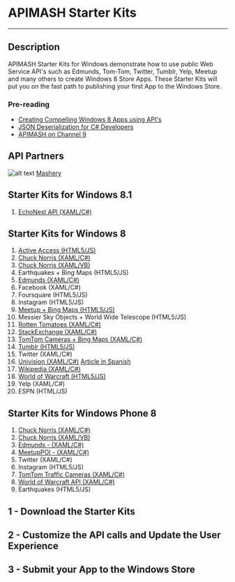 # APIMASH Starter Kits


----------


## Description
APIMASH Starter Kits for Windows demonstrate how to use public Web Service API's such as Edmunds, Tom-Tom, Twitter, Tumblr, Yelp, Meetup and many others to create Windows 8 Store Apps. These Starter Kits will put you on the fast path to publishing your first App to the Windows Store.

### Pre-reading

 - [Creating Compelling Windows 8 Apps  using API's][1]
 - [JSON Deserialization for C#  Developers][2]
 - [APIMASH on Channel 9][3]

## API Partners

![alt text][4]
[Mashery][5]

## Starter Kits for Windows 8.1

 1. [EchoNest API (XAML/C#)][23]

## Starter Kits for Windows 8

 1. [Active Access (HTML5/JS)][6]
 2. [Chuck Norris (XAML/C#)][7]
 3. [Chuck Norris (XAML/VB)][24]
 4. Earthquakes + Bing Maps (HTML5/JS)
 5. [Edmunds (XAML/C#)][8]
 6. Facebook (XAML/C#)
 7. Foursquare (HTML5/JS)
 8. Instagram (HTML5/JS)
 9. [Meetup + Bing Maps (HTML5/JS)][9]
 10. Messier Sky Objects + World Wide Telescope (HTML5/JS)
 11. [Rotten Tomatoes (XAML/C#)][10]
 12. [StackExchange (XAML/C#)][11]
 13. [TomTom Cameras + Bing Maps (XAML/C#)][12]
 14. [Tumblr (HTML5/JS)][13]
 15. Twitter (XAML/C#)
 16. [Univision (XAML/C#)][14]  [Article in Spanish][15]
 17. [Wikipedia (XAML/C#)][16]
 18. [World of Warcraft (HTML5/JS)][17]
 19. Yelp (XAML/C#)
 20. ESPN (HTML/JS)
 

## Starter Kits for Windows Phone 8

 1. [Chuck Norris (XAML/C#)][18]
 2. [Chuck Norris (XAML/VB)][25]
 3. [Edmunds - (XAML/C#)][19]
 4. [MeetupPOI - (XAML/C#)][20]
 5. Twitter (XAML/C#)
 6. Instagram (HTML5/JS)
 7. [TomTom Traffic Cameras (XAML/C#)][21]
 8. [World of Warcraft API (XAML/C#)][22]
 9. Earthquakes (HTML5/JS)


## 1 - Download the Starter Kits
   
## 2 - Customize the API calls and Update the User Experience
 
## 3 - Submit your App to the Windows Store


  [1]: http://theundocumentedapi.com/2013/05/28/apimash-using-apis-to-create-compelling-windows-apps/
  [2]: http://theundocumentedapi.com/2013/05/31/apimash-json-deserialization-for-c-developers/
  [3]: http://channel9.msdn.com/Niners/apimash
  [4]: https://raw.github.com/apimash/StarterKits/master/images/mashery_logo-small.png "Mashery"
  [5]: http://dev.mashery.com "Mashery Developer Page"
  [6]: http://marianaggaga.azurewebsites.net/?p=301
  [7]: http://theundocumentedapi.com/2013/06/06/apimash-chuck-norris-starter-kit/
  [8]: http://theundocumentedapi.com/2013/05/30/apimash-the-edmunds-starter-kit/
  [9]: http://devhammer.net/blog/windows-store-app-template-to-live-data-in-3-easy-steps#.Ua4St17D-Uk
  [10]: http://theundocumentedapi.com/2013/05/29/apimash-the-rotten-tomatoes-api-starter-kit/
  [11]: http://geekswithblogs.net/Mathoms/archive/2013/06/06/apimash-the-stackexchange-starter-kit.aspx
  [12]: http://blogs.msdn.com/b/jimoneil/archive/2013/05/30/build-a-windows-8-mashup-app-with-bing-maps.aspx
  [13]: http://thebitchwhocodes.com/2013/05/30/apimash-the-tumblr-api/
  [14]: http://blogs.msdn.com/b/gamewords777/archive/2013/05/21/api-mashup-series-part-i.aspx
  [15]: http://blogs.msdn.com/b/gamewords777/archive/2013/05/27/serie-api-mashup-parte-i-en-espa-241-ol.aspx
  [16]: http://blogs.msdn.com/b/devfish/archive/2013/06/12/apimash-geonames-wikipedia-api-walkthrough.aspx
  [17]: http://blogs.msdn.com/b/davedev/archive/2013/05/30/announcing-wowapi-and-apimash-free-starter-kits-for-your-windows-store-apps.aspx
  [18]: http://theundocumentedapi.com/2013/06/10/apimash-chuck-norris-starter-kit-for-windows-phone-8/
  [19]: http://theundocumentedapi.com/2013/06/10/apimash-edmunds-starter-kit-for-windows-phone-8/
  [20]: http://devhammer.net/bringing-my-meetup-apimash-starter-kit-to-windows-phone?utm_source=feedburner&utm_medium=feed&utm_campaign=Feed%3A+devhammer+%28Devhammer%27s+Den%29
  [21]: http://blogs.msdn.com/b/jimoneil/archive/2013/07/17/apimash-porting-to-windows-phone-8.aspx
  [22]: http://davedev.net/?p=3801
  [23]: http://42base13.net/apimash-echonest-starter-kit/
  [24]: https://github.com/apimash/StarterKits/tree/master/Windows%20Starter%20Kits/APIMASH_CNorris_VB_StarterKit
  [25]: https://github.com/apimash/StarterKits/tree/master/Windows%20Phone%20Starter%20Kits/APIMASH_CNorris_VB_StarterKit_Phone

